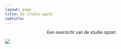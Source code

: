 ```yaml
---
layout: page
title: De studie opzet
subtitle:
---
```

<div align = "center"><p>
Een overzicht van de studie opzet:
</p></div>

<img src="{{ 'img/design.png' | relative_url }}" align="center" />